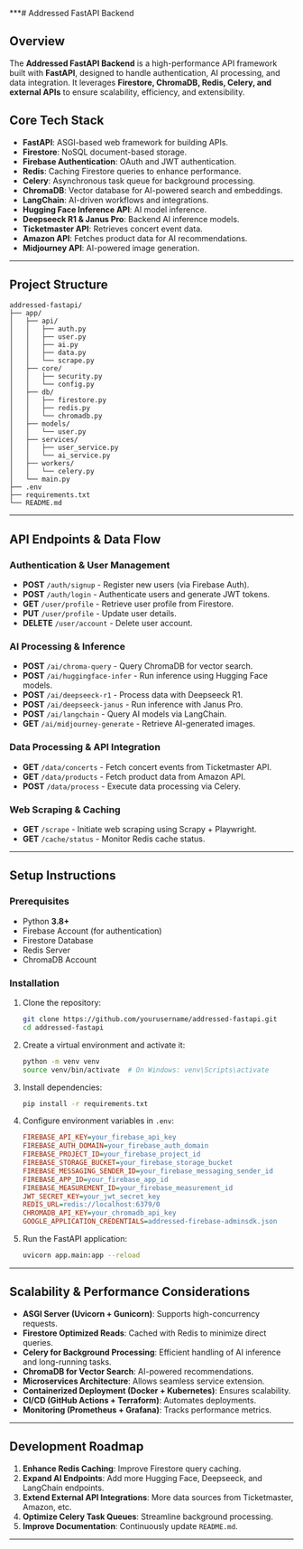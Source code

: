 ***# Addressed FastAPI Backend

## Overview
The **Addressed FastAPI Backend** is a high-performance API framework built with **FastAPI**, designed to handle authentication, AI processing, and data integration. It leverages **Firestore, ChromaDB, Redis, Celery, and external APIs** to ensure scalability, efficiency, and extensibility.

## Core Tech Stack
- **FastAPI**: ASGI-based web framework for building APIs.
- **Firestore**: NoSQL document-based storage.
- **Firebase Authentication**: OAuth and JWT authentication.
- **Redis**: Caching Firestore queries to enhance performance.
- **Celery**: Asynchronous task queue for background processing.
- **ChromaDB**: Vector database for AI-powered search and embeddings.
- **LangChain**: AI-driven workflows and integrations.
- **Hugging Face Inference API**: AI model inference.
- **Deepseeck R1 & Janus Pro**: Backend AI inference models.
- **Ticketmaster API**: Retrieves concert event data.
- **Amazon API**: Fetches product data for AI recommendations.
- **Midjourney API**: AI-powered image generation.

---

## Project Structure
```
addressed-fastapi/
├── app/
│   ├── api/
│   │   ├── auth.py
│   │   ├── user.py
│   │   ├── ai.py
│   │   ├── data.py
│   │   └── scrape.py
│   ├── core/
│   │   ├── security.py
│   │   └── config.py
│   ├── db/
│   │   ├── firestore.py
│   │   ├── redis.py
│   │   └── chromadb.py
│   ├── models/
│   │   └── user.py
│   ├── services/
│   │   ├── user_service.py
│   │   └── ai_service.py
│   ├── workers/
│   │   └── celery.py
│   └── main.py
├── .env
├── requirements.txt
└── README.md
```

---

## API Endpoints & Data Flow

### Authentication & User Management
- **POST** `/auth/signup` - Register new users (via Firebase Auth).
- **POST** `/auth/login` - Authenticate users and generate JWT tokens.
- **GET** `/user/profile` - Retrieve user profile from Firestore.
- **PUT** `/user/profile` - Update user details.
- **DELETE** `/user/account` - Delete user account.

### AI Processing & Inference
- **POST** `/ai/chroma-query` - Query ChromaDB for vector search.
- **POST** `/ai/huggingface-infer` - Run inference using Hugging Face models.
- **POST** `/ai/deepseeck-r1` - Process data with Deepseeck R1.
- **POST** `/ai/deepseeck-janus` - Run inference with Janus Pro.
- **POST** `/ai/langchain` - Query AI models via LangChain.
- **GET** `/ai/midjourney-generate` - Retrieve AI-generated images.

### Data Processing & API Integration
- **GET** `/data/concerts` - Fetch concert events from Ticketmaster API.
- **GET** `/data/products` - Fetch product data from Amazon API.
- **POST** `/data/process` - Execute data processing via Celery.

### Web Scraping & Caching
- **GET** `/scrape` - Initiate web scraping using Scrapy + Playwright.
- **GET** `/cache/status` - Monitor Redis cache status.

---

## Setup Instructions

### Prerequisites
- Python **3.8+**
- Firebase Account (for authentication)
- Firestore Database
- Redis Server
- ChromaDB Account

### Installation
1. Clone the repository:
   ```bash
   git clone https://github.com/yourusername/addressed-fastapi.git
   cd addressed-fastapi
   ```

2. Create a virtual environment and activate it:
   ```bash
   python -m venv venv
   source venv/bin/activate  # On Windows: venv\Scripts\activate
   ```

3. Install dependencies:
   ```bash
   pip install -r requirements.txt
   ```

4. Configure environment variables in `.env`:
   ```ini
   FIREBASE_API_KEY=your_firebase_api_key
   FIREBASE_AUTH_DOMAIN=your_firebase_auth_domain
   FIREBASE_PROJECT_ID=your_firebase_project_id
   FIREBASE_STORAGE_BUCKET=your_firebase_storage_bucket
   FIREBASE_MESSAGING_SENDER_ID=your_firebase_messaging_sender_id
   FIREBASE_APP_ID=your_firebase_app_id
   FIREBASE_MEASUREMENT_ID=your_firebase_measurement_id
   JWT_SECRET_KEY=your_jwt_secret_key
   REDIS_URL=redis://localhost:6379/0
   CHROMADB_API_KEY=your_chromadb_api_key
   GOOGLE_APPLICATION_CREDENTIALS=addressed-firebase-adminsdk.json
   ```

5. Run the FastAPI application:
   ```bash
   uvicorn app.main:app --reload
   ```



---

## Scalability & Performance Considerations
- **ASGI Server (Uvicorn + Gunicorn)**: Supports high-concurrency requests.
- **Firestore Optimized Reads**: Cached with Redis to minimize direct queries.
- **Celery for Background Processing**: Efficient handling of AI inference and long-running tasks.
- **ChromaDB for Vector Search**: AI-powered recommendations.
- **Microservices Architecture**: Allows seamless service extension.
- **Containerized Deployment (Docker + Kubernetes)**: Ensures scalability.
- **CI/CD (GitHub Actions + Terraform)**: Automates deployments.
- **Monitoring (Prometheus + Grafana)**: Tracks performance metrics.

---

## Development Roadmap
1. **Enhance Redis Caching**: Improve Firestore query caching.
2. **Expand AI Endpoints**: Add more Hugging Face, Deepseeck, and LangChain endpoints.
3. **Extend External API Integrations**: More data sources from Ticketmaster, Amazon, etc.
4. **Optimize Celery Task Queues**: Streamline background processing.
5. **Improve Documentation**: Continuously update `README.md`.

---

